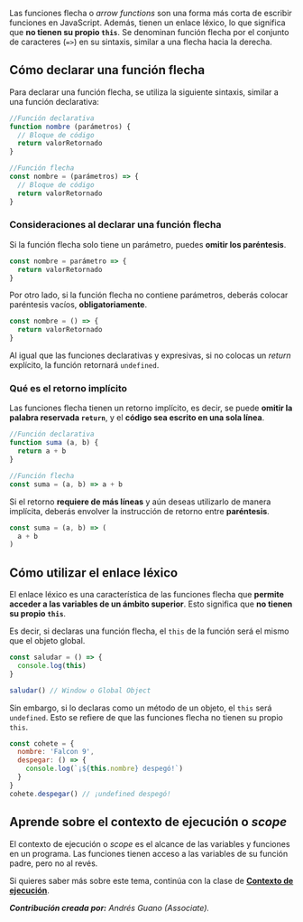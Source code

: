 Las funciones flecha o *arrow functions* son una forma más corta de escribir funciones en JavaScript. Además, tienen un enlace léxico, lo que significa que **no tienen su propio `this`**. Se denominan función flecha por el conjunto de caracteres (`=>`) en su sintaxis, similar a una flecha hacia la derecha.


## Cómo declarar una función flecha

Para declarar una función flecha, se utiliza la siguiente sintaxis, similar a una función declarativa:

```js
//Función declarativa
function nombre (parámetros) {
  // Bloque de código
  return valorRetornado
}

//Función flecha
const nombre = (parámetros) => {
  // Bloque de código
  return valorRetornado
}
```

### Consideraciones al declarar una función flecha

Si la función flecha solo tiene un parámetro, puedes **omitir los paréntesis**.

```js
const nombre = parámetro => {
  return valorRetornado
}
```

Por otro lado, si la función flecha no contiene parámetros, deberás colocar paréntesis vacíos, **obligatoriamente**.

```js
const nombre = () => {
  return valorRetornado
}
```

Al igual que las funciones declarativas y expresivas, si no colocas un *return* explícito, la función retornará `undefined`.

### Qué es el retorno implícito

Las funciones flecha tienen un retorno implícito, es decir, se puede **omitir la palabra reservada `return`**, y el **código sea escrito en una sola línea**.

```js
//Función declarativa
function suma (a, b) {
  return a + b
}

//Función flecha
const suma = (a, b) => a + b
```

Si el retorno **requiere de más líneas** y aún deseas utilizarlo de manera implícita, deberás envolver la instrucción de retorno entre **paréntesis**.

```js
const suma = (a, b) => (
  a + b
)
```

## Cómo utilizar el enlace léxico

El enlace léxico es una característica de las funciones flecha que **permite acceder a las variables de un ámbito superior**. Esto significa que **no tienen su propio `this`**.

Es decir, si declaras una función flecha, el `this` de la función será el mismo que el objeto global. 

```js	
const saludar = () => {
  console.log(this)
}

saludar() // Window o Global Object
```

Sin embargo, si lo declaras como un método de un objeto, el `this` será `undefined`. Esto se refiere de que las funciones flecha no tienen su propio `this`.

```js
const cohete = {
  nombre: 'Falcon 9',
  despegar: () => {
    console.log(`¡${this.nombre} despegó!`)
  }
}
cohete.despegar() // ¡undefined despegó!
```


## Aprende sobre el contexto de ejecución o *scope*

El contexto de ejecución o *scope* es el alcance de las variables y funciones en un programa. Las funciones tienen acceso a las variables de su función padre, pero no al revés.

Si quieres saber más sobre este tema, continúa con la clase de **[Contexto de ejecución](https://platzi.com/clases/10266-javascript/70372-contextos-de-ejecucion-y-scope-chain/)**.

***Contribución creada por:** Andrés Guano (Associate).*
